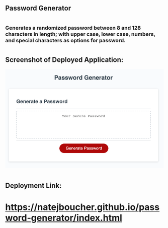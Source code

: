 ## Password Generator
#
### Generates a randomized password between 8 and 128 characters in length; with upper case, lower case, numbers, and special characters as options for password.
#
## Screenshot of Deployed Application:
![Screenshot of deployed application](./assets/images/screenshot.png)
#
## Deployment Link:
# https://natejboucher.github.io/password-generator/index.html